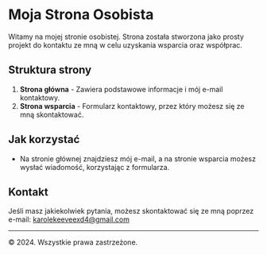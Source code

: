 # Moja Strona Osobista

Witamy na mojej stronie osobistej. Strona została stworzona jako prosty projekt do kontaktu ze mną w celu uzyskania wsparcia oraz współprac.

## Struktura strony

1. **Strona główna** - Zawiera podstawowe informacje i mój e-mail kontaktowy.
2. **Strona wsparcia** - Formularz kontaktowy, przez który możesz się ze mną skontaktować.

## Jak korzystać

- Na stronie głównej znajdziesz mój e-mail, a na stronie wsparcia możesz wysłać wiadomość, korzystając z formularza.

## Kontakt

Jeśli masz jakiekolwiek pytania, możesz skontaktować się ze mną poprzez e-mail: karolekeeveexd4@gmail.com 

---

© 2024. Wszystkie prawa zastrzeżone.
